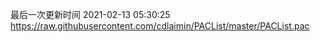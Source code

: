 最后一次更新时间 2021-02-13 05:30:25
https://raw.githubusercontent.com/cdlaimin/PACList/master/PACList.pac

